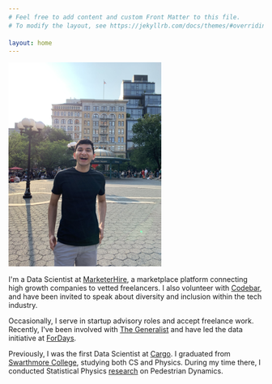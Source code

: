 ```yaml
---
# Feel free to add content and custom Front Matter to this file.
# To modify the layout, see https://jekyllrb.com/docs/themes/#overriding-theme-defaults

layout: home
---
```


<img src="/images/prof_pic.jpeg" width="302" height="403" />

I'm a Data Scientist at [MarketerHire](https://marketerhire.com), a marketplace platform connecting high growth companies to vetted freelancers. I also volunteer with [Codebar](https://www.codebar.io), and have been invited to speak about diversity and inclusion within the tech industry.

Occasionally, I serve in startup advisory roles and accept freelance work. Recently, I've been involved with [The Generalist](https://www.readthegeneralist.com) and have led the data initiative at [ForDays](https://www.fordays.com).

Previously, I was the first Data Scientist at [Cargo](drivecargo.com). I graduated from [Swarthmore College](https://www.swarthmore.edu), studying both CS and Physics. During my time there, I conducted Statistical Physics [research](https://github.com/jimmyshah/website_links/tree/master/research_assets) on Pedestrian Dynamics.
